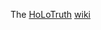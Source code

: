 The [HoLoTruth](https://rbjones.github.io/HoLoTruth) [wiki](https://github.com/rbjones/HoLoTruth/wiki)